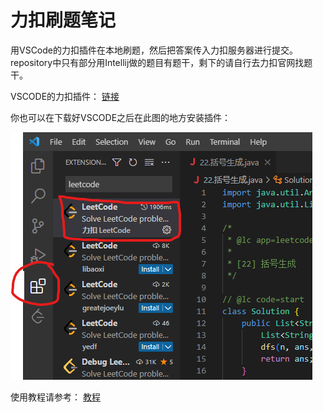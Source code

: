 # 力扣刷题笔记

用VSCode的力扣插件在本地刷题，然后把答案传入力扣服务器进行提交。
repository中只有部分用Intellij做的题目有题干，剩下的请自行去力扣官网找题干。

VSCODE的力扣插件： [链接](https://github.com/LeetCode-OpenSource/vscode-leetcode)

你也可以在下载好VSCODE之后在此图的地方安装插件：

![VSCODE Leetcode Extension Position](1.png "Install Leetcode Extension")

使用教程请参考： [教程](https://github.com/LeetCode-OpenSource/vscode-leetcode/blob/master/README.md)
